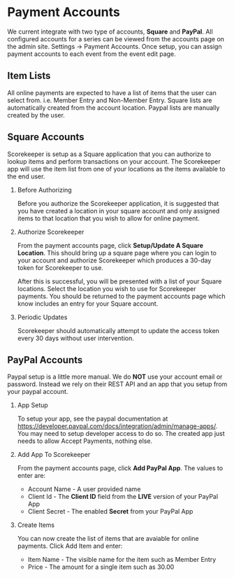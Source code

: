 
# Payment Accounts

We current integrate with two type of accounts, **Square** and **PayPal**.  All configured accounts for a series can be viewed
from the accounts page on the admin site.  Settings &rarr; Payment Accounts.  Once setup, you can assign payment accounts to each
event from the event edit page.

## Item Lists

All online payments are expected to have a list of items that the user can select from.  i.e. Member Entry and Non-Member Entry.
Square lists are automatically created from the account location.  Paypal lists are manually created by the user.

## Square Accounts

Scorekeeper is setup as a Square application that you can authorize to lookup items and perform transactions on your account.
The Scorekeeper app will use the item list from one of your locations as the items available to the end user.

1. Before Authorizing

    Before you authorize the Scorekeeper application, it is suggested that you have created a location in your square account and 
    only assigned items to that location that you wish to allow for online payment.

2. Authorize Scorekeeper
 
    From the payment accounts page, click **Setup/Update A Square Location**.  This should bring up a square page where you can
    login to your account and authorize Scorekeeper which produces a 30-day token for Scorekeeper to use.

    After this is successful, you will be presented with a list of your Square locations.  Select the location you wish to use for
    Scorekeeper payments.  You should be returned to the payment accounts page which know includes an entry for your Square account.

3. Periodic Updates

    Scorekeeper should automatically attempt to update the access token every 30 days without user intervention.

## PayPal Accounts

Paypal setup is a little more manual.  We do **NOT** use your account email or password.  Instead we rely on their REST API and an
app that you setup from your paypal account.  

1. App Setup

    To setup your app, see the paypal documentation at <https://developer.paypal.com/docs/integration/admin/manage-apps/>.  You may need
    to setup developer access to do so.  The created app just needs to allow Accept Payments, nothing else.

2. Add App To Scorekeeper

    From the payment accounts page, click **Add PayPal App**. The values to enter are:
    * Account Name - A user provided name 
    * Client Id - The **Client ID** field from the **LIVE** version of your PayPal App
    * Client Secret - The enabled **Secret** from your PayPal App

3. Create Items

    You can now create the list of items that are avaiable for online payments.  Click Add Item and enter:
    * Item Name - The visible name for the item such as Member Entry
    * Price - The amount for a single item such as 30.00


